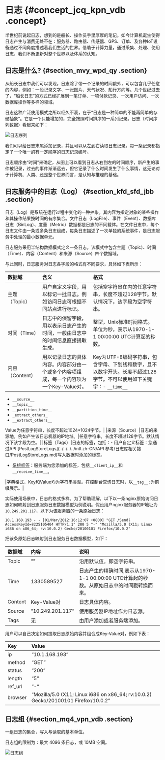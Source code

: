 # 日志 {#concept_jcq_kpn_vdb .concept}

半世纪前说起日志，想到的是船长、操作员手里厚厚的笔记。如今计算机诞生使得日志产生与消费无处不在：服务器、路由器、传感器、GPS、订单、及各种IoT设备通过不同角度描述着我们生活的世界。借助于计算力量，通过采集、处理、使用日志，我们不断更新对整个世界以及体系的认知。

## 日志是什么? {#section_mvy_wpd_qy .section}

从船长日志中我们可以发现，日志除了带一个记录的时间戳外，可以包含几乎任意的内容，例如：一段记录文字、一张图片、天气状况、船行方向等。几个世纪过去了，“船长日志”的方式已经扩展到一笔订单、一项付款记录、一次用户访问、一次数据库操作等多样的领域。

日志这种广泛使用模式之所以经久不衰，在于“日志是一种简单的不能再简单的存储抽象”。它是一个只能增加的，完全按照时间排序的一系列记录。日志（时间序列数据）看起来如下：

![](images/2376_zh-CN.png "日志序列")

我们可以给日志末尾添加记录，并且可以从左到右读取日志记录。每一条记录都指定了一个唯一的有一定顺序的日志记录编号。

日志顺序由“时间”来确定，从图上可以看到日志从右到左的时间顺序，新产生的事件被记录，过去的事件渐渐远去，但它记录了什么时间发生了什么事情，这无论对于计算机、人类、还是整个世界而言，是认知与推理的基础。

## 日志服务中的日志（Log） {#section_kfd_sfd_jbb .section}

日志（Log）是系统在运行过程中变化的一种抽象，其内容为指定对象的某些操作和其操作结果按时间的有序集合。文件日志（LogFile）、事件（Event）、数据库日志（BinLog）、度量（Metric）数据都是日志的不同载体。在文件日志中，每个日志文件由一条或多条日志组成，每条日志描述了一次单独的系统事件，是日志服务中处理的最小数据单元。

日志服务采用半结构数据模式定义一条日志。该模式中包含主题（Topic）、时间（Time）、内容（Content）和来源（Source）四个数据域。

与此同时，日志服务对日志各字段的格式有不同要求，具体如下表所示：

|数据域|含义|格式|
|:--|:-|:-|
|主题（Topic）|用户自定义字段，用以标记一批日志。例如访问日志可根据不同站点进行标记。|包括空字符串在内的任意字符串，长度不超过128字节。默认情况下，该字段为空字符串。|
|时间（Time）|日志中的保留字段，用以表示日志产生的时间，一般由日志中的时间信息直接提取生成。|整型，Unix标准时间格式。单位为秒，表示从1970-1-1 00:00:00 UTC计算起的秒数。|
|内容（Content）|用以记录日志的具体内容。内容部分由一个或多个内容项组成，每一个内容项为一个Key-Value对。|Key为UTF-8编码字符串，包含字母、下划线和数字，且不以数字开头。长度不超过128字节。不可以使用如下关键字：-   `__time__`
-   `__source__`
-   `__topic__`
-   `__partition_time__`
-   `_extract_others_`
-   `__extract_others__`

Value为任意字符串，长度不超过1024\*1024字节。|
|来源（Source）|日志的来源地，例如产生该日志机器的IP地址。|任意字符串，长度不超过128字节。默认情况下该字段为空。|
|标签（Tags）|日志的标签，包括：-   用户自定义标签：您通过API [PostLogStoreLogs](../../../../intl.zh-CN/API 参考/日志库相关接口/PostLogStoreLogs.md)写入数据时添加的标签。
-   [系统标签](../../../../intl.zh-CN/用户指南/准备工作/操作Logstore.md#ul_ubv_lws_cfb)：服务端为您添加的标签，包括`__client_ip__`和`__receive_time__`。

|字典格式，Key和Value均为字符串类型。在控制台查询日志时，以`__tag__:`为前缀展示。|

实际使用场景中，日志的格式多样。为了帮助理解，以下以一条nginx原始访问日志如何映射到日志服务日志数据模型为例说明。假设用户nginx服务器的IP地址为`10.249.201.117`，以下为该服务器的一条原始日志：

```
10.1.168.193 - - [01/Mar/2012:16:12:07 +0800] "GET /Send?AccessKeyId=8225105404 HTTP/1.1" 200 5 "-" "Mozilla/5.0 (X11; Linux i686 on x86_64; rv:10.0.2) Gecko/20100101 Firefox/10.0.2"
```

把该条原始日志映射到日志服务日志数据模型，如下：

|数据域|内容|说明|
|:--|:-|:-|
|Topic|“”|沿用默认值，即空字符串。|
|Time|1330589527|日志产生的精确时间,表示从1970-1-1 00:00:00 UTC计算起的秒数。从原始日志中的时间戳转换而来。|
|Content|Key-Value对|日志具体内容。|
|Source|“10.249.201.117”|使用服务器IP地址作为日志源。|
|Tags|无|由用户添加或者服务端添加。|

用户可以自己决定如何提取日志原始内容并组合成Key-Value对，例如下表：

|Key|Value|
|:--|:----|
|ip|“10.1.168.193”|
|method|“GET”|
|status|“200”|
|length|“5”|
|ref\_url|“-“|
|browser|“Mozilla/5.0 \(X11; Linux i686 on x86\_64; rv:10.0.2\) Gecko/20100101 Firefox/10.0.2”|

## 日志组 {#section_mq4_vpn_vdb .section}

一组日志的集合，写入与读取的基本单位。

日志组的限制为：最大 4096 条日志，或 10MB 空间。

 ![](images/2377_zh-CN.png "日志组") 

